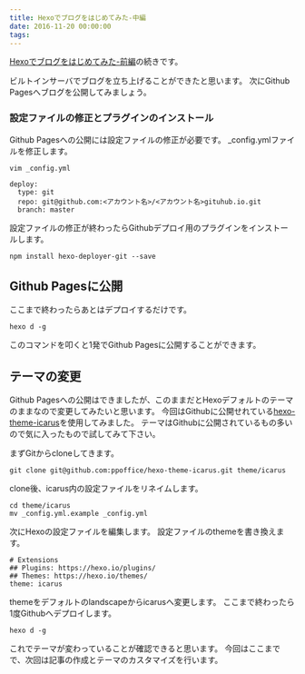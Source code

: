 ```yaml
---
title: Hexoでブログをはじめてみた-中編
date: 2016-11-20 00:00:00
tags:
---
```


[Hexoでブログをはじめてみた-前編](http://devlog.site/2016/11/19/Hexo-Blog-Start/)の続きです。

ビルトインサーバでブログを立ち上げることができたと思います。
次にGithub Pagesへブログを公開してみましょう。

### 設定ファイルの修正とプラグインのインストール

Github Pagesへの公開には設定ファイルの修正が必要です。
_config.ymlファイルを修正します。

```
vim _config.yml

deploy:
  type: git
  repo: git@github.com:<アカウント名>/<アカウント名>gituhub.io.git
  branch: master
```

設定ファイルの修正が終わったらGithubデプロイ用のプラグインをインストールします。

```
npm install hexo-deployer-git --save 
```

## Github Pagesに公開
ここまで終わったらあとはデプロイするだけです。

```
hexo d -g
```

このコマンドを叩くと1発でGithub Pagesに公開することができます。

## テーマの変更
Github Pagesへの公開はできましたが、このままだとHexoデフォルトのテーマのままなので変更してみたいと思います。
今回はGithubに公開せれている[hexo-theme-icarus](https://github.com/ppoffice/hexo-theme-icarus)を使用してみました。
テーマはGithubに公開されているもの多いので気に入ったもので試してみて下さい。

まずGitからcloneしてきます。

```
git clone git@github.com:ppoffice/hexo-theme-icarus.git theme/icarus
```

clone後、icarus内の設定ファイルをリネイムします。

```
cd theme/icarus
mv _config.yml.example _config.yml
```

次にHexoの設定ファイルを編集します。
設定ファイルのthemeを書き換えます。

```
# Extensions
## Plugins: https://hexo.io/plugins/
## Themes: https://hexo.io/themes/
theme: icarus
```

themeをデフォルトのlandscapeからicarusへ変更します。
ここまで終わったら1度Githubへデプロイします。

```
hexo d -g
```

これでテーマが変わっていることが確認できると思います。
今回はここまでで、次回は記事の作成とテーマのカスタマイズを行います。